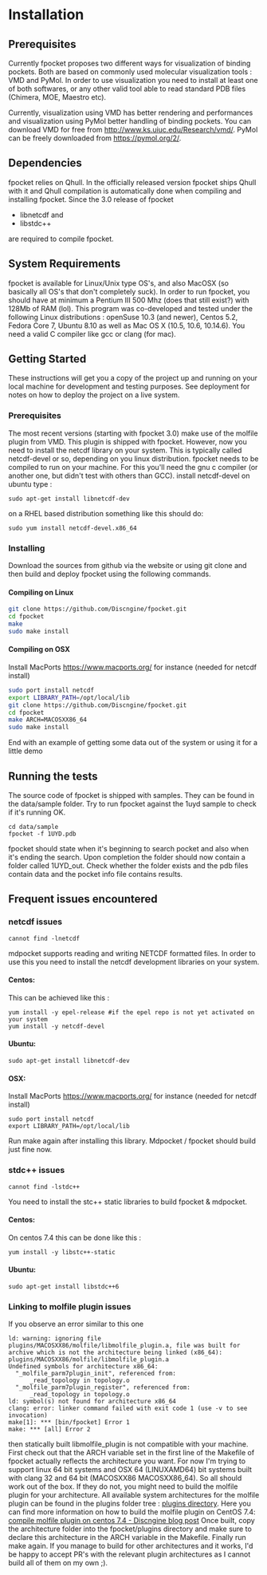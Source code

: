 # Installation

## Prerequisites
Currently fpocket proposes two different ways for visualization of binding pockets. Both are based on commonly used molecular visualization tools : VMD and PyMol. In order to use visualization you need to install at least one of both softwares, or any other valid tool able to read standard PDB files (Chimera, MOE, Maestro etc). 

Currently, visualization using VMD has better rendering and performances and visualization using PyMol better handling of binding pockets. You can download VMD for free from http://www.ks.uiuc.edu/Research/vmd/. PyMol can be freely downloaded from https://pymol.org/2/.


## Dependencies

fpocket relies on Qhull. In the officially released version fpocket ships Qhull with it and Qhull compilation is automatically done when compiling and installing fpocket. Since the 3.0 release of fpocket 

- libnetcdf and 
- libstdc++ 

are required to compile fpocket.

## System Requirements

fpocket is available for Linux/Unix type OS's, and also MacOSX (so basically all OS's that don't completely suck).
In order to run fpocket, you should have at minimum a Pentium III 500 Mhz (does that still exist?) with 128Mb of RAM (lol). This program was co-developed and tested under the following Linux distributions : openSuse 10.3 (and newer), Centos 5.2, Fedora Core 7, Ubuntu 8.10 as well as Mac OS X (10.5, 10.6, 10.14.6). You need a valid C compiler like gcc or clang (for mac).

## Getting Started

These instructions will get you a copy of the project up and running on your local machine for development and testing purposes. See deployment for notes on how to deploy the project on a live system.

### Prerequisites

The most recent versions (starting with fpocket 3.0) make use of the molfile plugin from VMD. This plugin is shipped with fpocket. However, now you need to install the netcdf library on your system. This is typically called netcdf-devel or so, depending on you linux distribution.
fpocket needs to be compiled to run on your machine. For this you'll need the gnu c compiler (or another one, but didn't test with others than GCC).
install netcdf-devel on ubuntu type : 
```
sudo apt-get install libnetcdf-dev
```
on a RHEL based distribution something like this should do:
```
sudo yum install netcdf-devel.x86_64
```

### Installing

Download the sources from github via the website or using git clone and then build and deploy fpocket using the following commands.

#### Compiling on Linux

```bash
git clone https://github.com/Discngine/fpocket.git
cd fpocket
make 
sudo make install
```

#### Compiling on OSX
Install MacPorts https://www.macports.org/ for instance (needed for netcdf install)
```bash
sudo port install netcdf
export LIBRARY_PATH=/opt/local/lib
git clone https://github.com/Discngine/fpocket.git
cd fpocket
make ARCH=MACOSXX86_64
sudo make install
```



End with an example of getting some data out of the system or using it for a little demo

## Running the tests

The source code of fpocket is shipped with samples. They can be found in the data/sample folder. Try to run fpocket against the 1uyd sample to check if it's running OK. 

```
cd data/sample
fpocket -f 1UYD.pdb
```
fpocket should state when it's beginning to search pocket and also when it's ending the search. Upon completion the folder should now contain a folder called 1UYD_out. Check whether the folder exists and the pdb files contain data and the pocket info file contains results. 


## Frequent issues encountered
### netcdf issues
```
cannot find -lnetcdf
```
mdpocket supports reading and writing NETCDF formatted files. In order to use this you need to install the netcdf development libraries on your system. 

#### Centos: 
This can be achieved like this : 
```
yum install -y epel-release #if the epel repo is not yet activated on your system
yum install -y netcdf-devel
```

#### Ubuntu: 
```
sudo apt-get install libnetcdf-dev
```

#### OSX:

Install MacPorts https://www.macports.org/ for instance (needed for netcdf install)

```
sudo port install netcdf
export LIBRARY_PATH=/opt/local/lib
```

Run make again after installing this library. Mdpocket / fpocket should build just fine now. 

### stdc++ issues
```
cannot find -lstdc++
```
You need to install the stc++ static libraries to build fpocket & mdpocket. 

#### Centos:

On centos 7.4 this can be done like this : 
```
yum install -y libstc++-static
```

#### Ubuntu: 
```
sudo apt-get install libstdc++6
```


### Linking to molfile plugin issues
If you observe an error similar to this one
```
ld: warning: ignoring file plugins/MACOSXX86/molfile/libmolfile_plugin.a, file was built for archive which is not the architecture being linked (x86_64): plugins/MACOSXX86/molfile/libmolfile_plugin.a
Undefined symbols for architecture x86_64:
  "_molfile_parm7plugin_init", referenced from:
      _read_topology in topology.o
  "_molfile_parm7plugin_register", referenced from:
      _read_topology in topology.o
ld: symbol(s) not found for architecture x86_64
clang: error: linker command failed with exit code 1 (use -v to see invocation)
make[1]: *** [bin/fpocket] Error 1
make: *** [all] Error 2
```
then statically built libmolfile_plugin is not compatible with your machine. First check out that the ARCH variable set in the first line of the Makefile of fpocket actually reflects the architecture you want. For now I'm trying to support linux 64 bit systems and OSX 64 (LINUXAMD64) bit systems built with clang 32 and 64 bit (MACOSXX86 MACOSXX86_64). So all should work out of the box. If they do not, you might need to build the molfile plugin for your architecture. All available system architectures for the molfile plugin can be found in the plugins folder tree : [plugins directory](https://github.com/Discngine/fpocket/tree/master/plugins). 
Here you can find more information on how to build the molfile plugin on CentOS 7.4: 
[compile molfile plugin on centos 7.4 - Discngine blog post](https://www.discngine.com/blog/2019/5/25/building-the-vmd-molfile-plugin-from-source-code)
Once built, copy the architecture folder into the fpocket/plugins directory and make sure to declare this architecture in the ARCH variable in the Makefile. Finally run make again.
If you manage to build for other architectures and it works, I'd be happy to accept PR's with the relevant plugin architectures as I cannot build all of them on my own ;).
